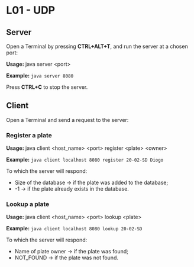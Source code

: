 # L01 - UDP

## Server

Open a Terminal by pressing **CTRL+ALT+T**, and run the server at a chosen port:

**Usage:** java server \<port\>

**Example:** ```java server 8080```

Press **CTRL+C** to stop the server.


## Client

Open a Terminal and send a request to the server:

### Register a plate

**Usage:** java client \<host_name\> \<port\> register \<plate\> \<owner\>

**Example:** ```java client localhost 8080 register 20-02-SD Diogo```

To which the server will respond:
- Size of the database -> if the plate was added to the database;
- -1 -> if the plate already exists in the database.

### Lookup a plate

**Usage:** java client \<host_name\> \<port\> lookup \<plate\>

**Example:** ```java client localhost 8080 lookup 20-02-SD```

To which the server will respond:
- Name of plate owner -> if the plate was found;
- NOT_FOUND -> if the plate was not found.
